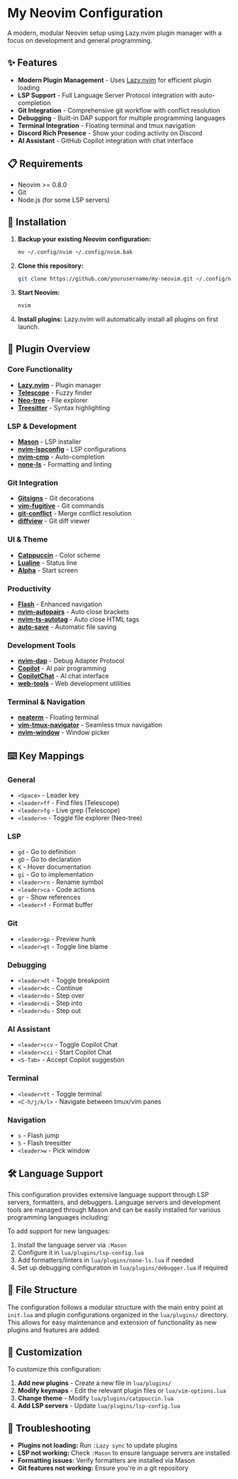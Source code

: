 # My Neovim Configuration

A modern, modular Neovim setup using Lazy.nvim plugin manager with a focus on development and general programming.

## ✨ Features

- **Modern Plugin Management** - Uses [Lazy.nvim](https://github.com/folke/lazy.nvim) for efficient plugin loading
- **LSP Support** - Full Language Server Protocol integration with auto-completion
- **Git Integration** - Comprehensive git workflow with conflict resolution
- **Debugging** - Built-in DAP support for multiple programming languages
- **Terminal Integration** - Floating terminal and tmux navigation
- **Discord Rich Presence** - Show your coding activity on Discord
- **AI Assistant** - GitHub Copilot integration with chat interface

## 📋 Requirements

- Neovim >= 0.8.0
- Git
- Node.js (for some LSP servers)

## 🚀 Installation

1. **Backup your existing Neovim configuration:**
   ```bash
   mv ~/.config/nvim ~/.config/nvim.bak
   ```

2. **Clone this repository:**
   ```bash
   git clone https://github.com/yourusername/my-neovim.git ~/.config/nvim
   ```

3. **Start Neovim:**
   ```bash
   nvim
   ```

4. **Install plugins:**
   Lazy.nvim will automatically install all plugins on first launch.

## 🔧 Plugin Overview

### Core Functionality
- **[Lazy.nvim](https://github.com/folke/lazy.nvim)** - Plugin manager
- **[Telescope](https://github.com/nvim-telescope/telescope.nvim)** - Fuzzy finder
- **[Neo-tree](https://github.com/nvim-neo-tree/neo-tree.nvim)** - File explorer
- **[Treesitter](https://github.com/nvim-treesitter/nvim-treesitter)** - Syntax highlighting

### LSP & Development
- **[Mason](https://github.com/williamboman/mason.nvim)** - LSP installer
- **[nvim-lspconfig](https://github.com/neovim/nvim-lspconfig)** - LSP configurations
- **[nvim-cmp](https://github.com/hrsh7th/nvim-cmp)** - Auto-completion
- **[none-ls](https://github.com/nvimtools/none-ls.nvim)** - Formatting and linting

### Git Integration
- **[Gitsigns](https://github.com/lewis6991/gitsigns.nvim)** - Git decorations
- **[vim-fugitive](https://github.com/tpope/vim-fugitive)** - Git commands
- **[git-conflict](https://github.com/akinsho/git-conflict.nvim)** - Merge conflict resolution
- **[diffview](https://github.com/sindrets/diffview.nvim)** - Git diff viewer

### UI & Theme
- **[Catppuccin](https://github.com/catppuccin/nvim)** - Color scheme
- **[Lualine](https://github.com/nvim-lualine/lualine.nvim)** - Status line
- **[Alpha](https://github.com/goolord/alpha-nvim)** - Start screen

### Productivity
- **[Flash](https://github.com/folke/flash.nvim)** - Enhanced navigation
- **[nvim-autopairs](https://github.com/windwp/nvim-autopairs)** - Auto close brackets
- **[nvim-ts-autotag](https://github.com/windwp/nvim-ts-autotag)** - Auto close HTML tags
- **[auto-save](https://github.com/okuuva/auto-save.nvim)** - Automatic file saving

### Development Tools
- **[nvim-dap](https://github.com/mfussenegger/nvim-dap)** - Debug Adapter Protocol
- **[Copilot](https://github.com/github/copilot.vim)** - AI pair programming
- **[CopilotChat](https://github.com/CopilotC-Nvim/CopilotChat.nvim)** - AI chat interface
- **[web-tools](https://github.com/ray-x/web-tools.nvim)** - Web development utilities

### Terminal & Navigation
- **[neaterm](https://github.com/Dan7h3x/neaterm.nvim)** - Floating terminal
- **[vim-tmux-navigator](https://github.com/christoomey/vim-tmux-navigator)** - Seamless tmux navigation
- **[nvim-window](https://github.com/yorickpeterse/nvim-window)** - Window picker

## ⌨️ Key Mappings

### General
- `<Space>` - Leader key
- `<leader>ff` - Find files (Telescope)
- `<leader>fg` - Live grep (Telescope)
- `<leader>n` - Toggle file explorer (Neo-tree)

### LSP
- `gd` - Go to definition
- `gD` - Go to declaration
- `K` - Hover documentation
- `gi` - Go to implementation
- `<leader>rn` - Rename symbol
- `<leader>ca` - Code actions
- `gr` - Show references
- `<leader>f` - Format buffer

### Git
- `<leader>gp` - Preview hunk
- `<leader>gt` - Toggle line blame

### Debugging
- `<leader>dt` - Toggle breakpoint
- `<leader>dc` - Continue
- `<leader>do` - Step over
- `<leader>di` - Step into
- `<leader>du` - Step out

### AI Assistant
- `<leader>ccv` - Toggle Copilot Chat
- `<leader>cci` - Start Copilot Chat
- `<S-Tab>` - Accept Copilot suggestion

### Terminal
- `<leader>tt` - Toggle terminal
- `<C-h/j/k/l>` - Navigate between tmux/vim panes

### Navigation
- `s` - Flash jump
- `S` - Flash treesitter
- `<leader>w` - Pick window

## 🛠️ Language Support

This configuration provides extensive language support through LSP servers, formatters, and debuggers. Language servers and development tools are managed through Mason and can be easily installed for various programming languages including:

To add support for new languages:
1. Install the language server via `:Mason`
2. Configure it in `lua/plugins/lsp-config.lua`
3. Add formatters/linters in `lua/plugins/none-ls.lua` if needed
4. Set up debugging configuration in `lua/plugins/debugger.lua` if required

## 📁 File Structure

The configuration follows a modular structure with the main entry point at `init.lua` and plugin configurations organized in the `lua/plugins/` directory. This allows for easy maintenance and extension of functionality as new plugins and features are added.

## 🎨 Customization

To customize this configuration:

1. **Add new plugins** - Create a new file in `lua/plugins/`
2. **Modify keymaps** - Edit the relevant plugin files or `lua/vim-options.lua`
3. **Change theme** - Modify `lua/plugins/catppuccin.lua`
4. **Add LSP servers** - Update `lua/plugins/lsp-config.lua`

## 🐛 Troubleshooting

- **Plugins not loading:** Run `:Lazy sync` to update plugins
- **LSP not working:** Check `:Mason` to ensure language servers are installed
- **Formatting issues:** Verify formatters are installed via Mason
- **Git features not working:** Ensure you're in a git repository
